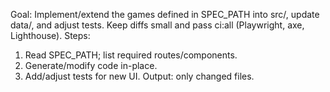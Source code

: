 Goal: Implement/extend the games defined in SPEC_PATH into src/, update data/,
and adjust tests. Keep diffs small and pass ci:all (Playwright, axe, Lighthouse).
Steps:
1) Read SPEC_PATH; list required routes/components.
2) Generate/modify code in-place.
3) Add/adjust tests for new UI.
Output: only changed files.